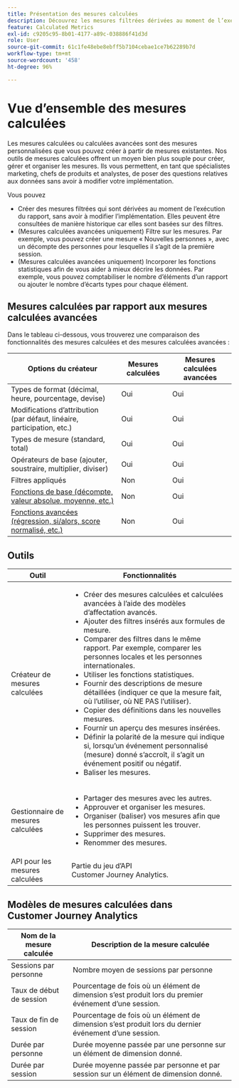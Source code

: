 ```yaml
---
title: Présentation des mesures calculées
description: Découvrez les mesures filtrées dérivées au moment de l’exécution du rapport.
feature: Calculated Metrics
exl-id: c9205c95-8b01-4177-a89c-038886f41d3d
role: User
source-git-commit: 61c1fe48ebe8ebff5b7104cebae1ce7b62289b7d
workflow-type: tm+mt
source-wordcount: '458'
ht-degree: 96%

---
```


# Vue d’ensemble des mesures calculées

Les mesures calculées ou calculées avancées sont des mesures personnalisées que vous pouvez créer à partir de mesures existantes. Nos outils de mesures calculées offrent un moyen bien plus souple pour créer, gérer et organiser les mesures. Ils vous permettent, en tant que spécialistes marketing, chefs de produits et analystes, de poser des questions relatives aux données sans avoir à modifier votre implémentation.

Vous pouvez

* Créer des mesures filtrées qui sont dérivées au moment de l’exécution du rapport, sans avoir à modifier l’implémentation. Elles peuvent être consultées de manière historique car elles sont basées sur des filtres.
* (Mesures calculées avancées uniquement) Filtre sur les mesures. Par exemple, vous pouvez créer une mesure « Nouvelles personnes », avec un décompte des personnes pour lesquelles il s’agit de la première session.
* (Mesures calculées avancées uniquement) Incorporer les fonctions statistiques afin de vous aider à mieux décrire les données. Par exemple, vous pouvez comptabiliser le nombre d’éléments d’un rapport ou ajouter le nombre d’écarts types pour chaque élément.

## Mesures calculées par rapport aux mesures calculées avancées

Dans le tableau ci-dessous, vous trouverez une comparaison des fonctionnalités des mesures calculées et des mesures calculées avancées :

| Options du créateur | Mesures calculées | Mesures calculées avancées |
|---|---|---|
| Types de format (décimal, heure, pourcentage, devise) | Oui | Oui |
| Modifications d’attribution (par défaut, linéaire, participation, etc.) | Oui | Oui |
| Types de mesure (standard, total) | Oui | Oui |
| Opérateurs de base (ajouter, soustraire, multiplier, diviser) | Oui | Oui |
| Filtres appliqués | Non | Oui |
| [Fonctions de base (décompte, valeur absolue, moyenne, etc.)](/help/components/calc-metrics/cm-functions.md) | Non | Oui |
| [Fonctions avancées (régression, si/alors, score normalisé, etc.)](/help/components/calc-metrics/cm-adv-functions.md) | Non | Oui |

## Outils

| Outil | Fonctionnalités |
|--- |--- |
| Créateur de mesures calculées | <ul><li>Créer des mesures calculées et calculées avancées à l’aide des modèles d’affectation avancés.</li><li>Ajouter des filtres insérés aux formules de mesure.</li><li>Comparer des filtres dans le même rapport. Par exemple, comparer les personnes locales et les personnes internationales.</li><li>Utiliser les fonctions statistiques.</li><li> Fournir des descriptions de mesure détaillées (indiquer ce que la mesure fait, où l’utiliser, où NE PAS l’utiliser).</li><li>Copier des définitions dans les nouvelles mesures.</li><li>Fournir un aperçu des mesures insérées.</li><li>Définir la polarité de la mesure qui indique si, lorsqu’un événement personnalisé (mesure) donné s’accroît, il s’agit un événement positif ou négatif.</li><li>Baliser les mesures.</li></ul> |
| Gestionnaire de mesures calculées | <ul><li>Partager des mesures avec les autres.</li><li>Approuver et organiser les mesures.</li><li>Organiser (baliser) vos mesures afin que les personnes puissent les trouver.</li><li>Supprimer des mesures.</li><li>Renommer des mesures.</li></ul> |
| API pour les mesures calculées | Partie du jeu d’API Customer Journey Analytics. |

## Modèles de mesures calculées dans Customer Journey Analytics

| Nom de la mesure calculée | Description de la mesure calculée |
| --- | --- |
| Sessions par personne | Nombre moyen de sessions par personne |
| Taux de début de session | Pourcentage de fois où un élément de dimension sʼest produit lors du premier événement dʼune session. |
| Taux de fin de session | Pourcentage de fois où un élément de dimension sʼest produit lors du dernier événement dʼune session. |
| Durée par personne | Durée moyenne passée par une personne sur un élément de dimension donné. |
| Durée par session | Durée moyenne passée par personne et par session sur un élément de dimension donné. |
